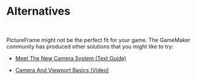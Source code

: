# Alternatives

&nbsp;

PictureFrame might not be the perfect fit for your game. The GameMaker community has produced other solutions that you might like to try:

- [Meet The New Camera System (Text Guide)](https://forum.gamemaker.io/index.php?threads/guide-meet-the-new-camera-system.12269/#post-93258)

- [Camera And Viewport Basics (Video)](https://www.youtube.com/watch?v=UNZ97-c3dhY)